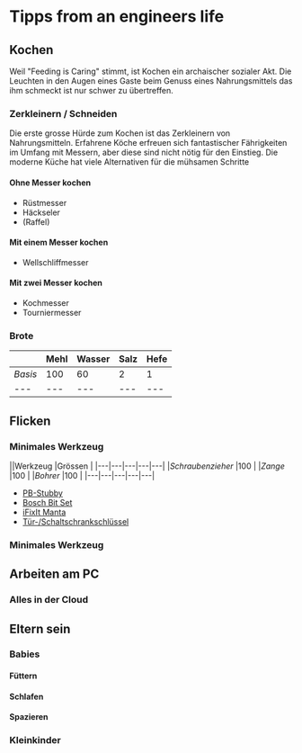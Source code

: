 
# Tipps from an engineers life

## Kochen
Weil  "Feeding is Caring" stimmt, ist Kochen ein archaischer sozialer Akt. Die Leuchten in den Augen eines Gaste beim Genuss eines Nahrungsmittels das ihm schmeckt ist nur schwer zu übertreffen.

### Zerkleinern / Schneiden
Die erste grosse Hürde zum Kochen ist das Zerkleinern von Nahrungsmitteln. Erfahrene Köche erfreuen sich fantastischer Fährigkeiten im Umfang mit Messern, aber diese sind nicht nötig für den Einstieg.
Die moderne Küche hat viele Alternativen für die mühsamen Schritte

#### Ohne Messer kochen
- Rüstmesser
- Häckseler
- (Raffel)

#### Mit einem  Messer kochen
- Wellschliffmesser

#### Mit zwei Messer kochen
- Kochmesser
- Tourniermesser

### Brote

||Mehl |Wasser |Salz |Hefe|
|---|---|---|---|---|
|*Basis* |100 |60 |2 |1 |
|---|---|---|---|---|

## Flicken

### Minimales Werkzeug

||Werkzeug |Grössen |
|---|---|---|---|---|
|*Schraubenzieher* |100 |
|*Zange*  |100 |
|*Bohrer* |100 |
|---|---|---|---|---|

- [PB-Stubby](https://www.pbswisstools.com/de/werkzeuge/quality-hand-tools/schraubenzieher/produkt/pb-8453)
- [Bosch Bit Set](https://www.bosch-diy.com/au/en/p/screwdriver-bit-set-27-pieces-with-ratchet-2763384) 
- [iFixIt Manta ](https://www.ifixit.com/products/manta-driver-kit-112-bit-driver-kit)
- [Tür-/Schaltschrankschlüssel](https://www.knipex.de/produkte/schaltschrankschluessel/knipex-twinkey-der-universellste-aller-schaltschrankschluessel/knipex-twinkey-der-universellste-aller-schaltschrankschluessel/001101)

### Minimales Werkzeug

## Arbeiten am PC

### Alles in der Cloud

## Eltern sein

### Babies

#### Füttern

#### Schlafen

#### Spazieren

### Kleinkinder
